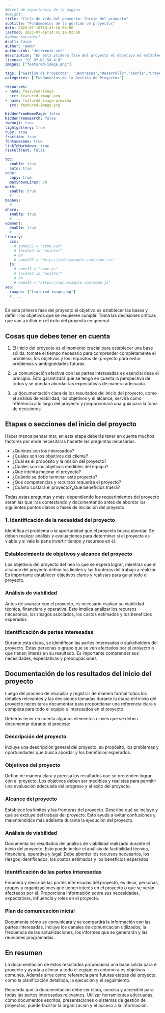 ```yaml
---
#Nivel de importancia de la pagina
#weight:
title: "Ciclo de vida del proyecto: Inicio del proyecto"
subtitle: "Fundamentos de la gestión de proyectos"
date: 2023-07-16T14:41:16-03:00
lastmod: 2023-07-16T14:41:16-03:00
#¿Modo borrador?
draft: false
author: "DANH"
authorLink: "deltronik.net"
description: "En esta primera fase del proyecto el objetivo es establecer las bases y definir los objetivos que se requieren cumplir. Toma las decisiones críticas que van a influir en el éxito del proyecto en general."
license: "CC BY-NC-SA 4.0"
images: ["featured-image.png"]

tags: ["Gestión de Proyectos", "Destrezas","Desarrollo","Teoría","Proyecto","Fundamentos","Introducción"]
categories: ["Fundamentos de la Gestión de Proyectos"]

resources:
- name: featured-image
  src: featured-image.png
- name: featured-image-preview
  src: featured-image.png

hiddenFromHomePage: false
hiddenFromSearch: false
twemoji: true
lightgallery: true
ruby: true
fraction: true
fontawesome: true
linkToMarkdown: true
rssFullText: false

toc:
  enable: true
  auto: true
code:
  copy: true
  maxShownLines: 50
math:
  enable: true
  # ...
mapbox:
  # ...
share:
  enable: true
  # ...
comment:
  enable: true
  # ...
library:
  css:
    # someCSS = "some.css"
    # located in "assets/"
    # Or
    # someCSS = "https://cdn.example.com/some.css"
  js:
    # someJS = "some.js"
    # located in "assets/"
    # Or
    # someJS = "https://cdn.example.com/some.js"
seo:
  images: ["featured-image.png"]
  # ...
---
```

En esta primera fase del proyecto el objetivo es establecer las bases y definir los objetivos que se requieren cumplir. Toma las decisiones críticas que van a influir en el éxito del proyecto en general.
<!--more-->

## Cosas que debes tener en cuenta

1. El inicio del proyecto es el momento crucial para establecer una base sólida, tomate el tiempo necesario para comprender completamente el problema, los objetivos y los requisitos del proyecto para evitar problemas y ambigüedades futuras.

2. La comunicación efectiva con las partes interesadas es esencial dese el principio. Esto garantizará que se tenga en cuenta la perspectiva de todos y se puedan abordar las expectativas de manera adecuada.

3. La documentación clara de los resultados del inicio del proyecto, como el análisis de viabilidad, los objetivos y el alcance, servirá como referencia a lo largo del proyecto y proporcionará una guía para la toma de decisiones.

## Etapas o secciones del inicio del proyecto

Hacer menos pensar mar, en esta etapa deberás tener en cuenta muchos factores por ende necesitaras hacerte las preguntas necesarias:
  - ¿Quiénes son los interesados?
  - ¿Cuáles son los objetivos del cliente?
  - ¿Cuál es el propósito y la misión del proyecto?
  - ¿Cuáles son los objetivos medibles del equipo?
  - ¿Qué intenta mejorar el proyecto?
  - ¿Cuándo se debe terminar este proyecto?
  - ¿Qué competencias y recursos requerirá el proyecto?
  - ¿Cuánto costará el proyecto?¿Qué beneficios traerá?

Todas estas preguntas y más, dependiendo los requerimientos del proyecto serán las que iras contestando y documentando antes de abordar los siguientes puntos claves o fases de iniciación del proyecto.

### 1. Identificación de la necesidad del proyecto

Identifica el problema o la oportunidad que el proyecto busca abordar. Se deben realizar análisis y evaluaciones para determinar si el proyecto es viable y si vale la pena invertir tiempo y recursos en él.

### Establecimiento de objetivos y alcance del proyecto

Los objetivos del proyecto definen lo que se espera lograr, mientras que el alcance del proyecto define los limites y las fronteras del trabajo a realizar. Es importante establecer objetivos claros y realistas para guiar todo el proyecto.

### Análisis de viabilidad

Antes de avanzar con el proyecto, es necesario evaluar su viabilidad técnica, financiera y operativa. Esto implica analizar los recursos necesarios, los riesgos asociados, los costos estimados y los beneficios esperados.

### Identificación de partes interesadas

  Durante esta etapa, se identifican las partes interesadas o stakeholders del proyecto. Estas personas o grupo que se ven afectados por el proyecto o que tienen interés en su resultado. Es importante comprender sus necesidades, expectativas y preocupaciones

## Documentación de los resultados del inicio del proyecto

Luego del proceso de recopilar y registrar  de manera formal todos los detalles relevantes y las decisiones tomadas durante la etapa del inicio del proyecto necesitaras documentar para proporcionar una referencia clara y completa para todo el equipo e interesados en el proyecto.

Deberás tener en cuenta algunos elementos claves que se deben documentar durante el proceso:

### Descripción del proyecto

Incluye una descripción general del proyecto, su propósito, los problemas y oportunidades que busca abordar y los beneficios esperados.

### Objetivos del proyecto

Define de manera clara y precisa los resultados que se pretenden lograr con el proyecto. Los objetivos deben ser medibles y realistas para permitir una evaluación adecuada del progreso y el éxito del proyecto.

### Alcance del proyecto

Establece los límites y las fronteras del proyecto. Describe qué se incluye y qué se excluye del trabajo del proyecto. Esto ayuda a evitar confusiones y malentendidos más adelante durante la ejecución del proyecto.

### Análisis de viabilidad

Documenta los resultados del análisis de viabilidad realizado durante el inicio del proyecto. Esto puede incluir el análisis de factibilidad técnica, financiera, operativa y legal. Debe abordar los recursos necesarios, los riesgos identificados, los costos estimados y los beneficios esperados.

### Identificación de las partes interesadas

Enumera y describe las partes interesadas del proyecto, es decir, personas, grupos u organizaciones que tienen interés en el proyecto o que se verán afectados por él. Proporciona información sobre sus necesidades, expectativas, influencia y roles en el proyecto.

### Plan de comunicación inicial

Documenta cómo se comunicará y se compartirá la información con las partes interesadas. Incluye los canales de comunicación utilizados, la frecuencia de las actualizaciones, los informes que se generarán y las reuniones programadas.

## En resumen

La documentación de estos resultados proporciona una base sólida para el proyecto y ayuda a alinear a todo el equipo en entorno a os objetivos comunes. Además sirve como referencia para futuras etapas del proyecto, como la planificación detallada, la ejecución y el seguimiento.

Recuerda que la documentación debe ser clara, concisa y accesible para todas las partes interesadas relevantes. Utilizar herramientas adecuadas, como documentos escritos, presentaciones o sistemas de gestión de proyectos, puede facilitar la organización y el acceso a la información.
